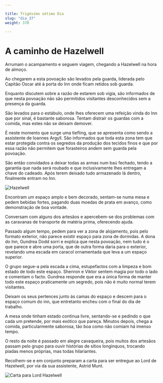 ```yaml
---

title: Trigésimo sétimo Dia 
slug: "dia_37"
weight: 370

---
```


# A caminho de Hazelwell

Arrumam o acampamento e seguem viagem, chegando a Hazelwell na hora de almoço.

Ao chegarem a esta povoação são levados pela guarda, liderada pelo Capitão Oscar até à porta do Inn onde ficam retidos sob guarda.

Enquanto discutem sobre a razão de estarem sob vigia, são informados de que nesta povoação não são permitidos visitantes desconhecidos sem a presença da guarda.

São levados para o estábulo, onde lhes oferecem uma refeição vinda do Inn que por sinal, é bastante saborosa. Tentam distraír os guardas com a comida, mas estes não se deixam demover.

É neste momento que surge uma tiefling, que se apresenta como sendo a assistente de Ioannes Argyll. São informados que toda esta zona tem que estar protegida contra os segredos da produção dos tecidos finos e que por essa razão não permitem que forasteiros andem sem guarda pela povoação.

São então convidados a deixar todas as armas num baú fechado, tendo a garantia que nada será roubado e que inclusivamente lhes entregam a chave do cadeado. Após terem deixado tudo armazenado lá dentro, finalmente entram no Inn.

![Hazelwell](/images/Hazelwell.png)

Encontram um espaço amplo e bem decorado, sentam-se numa mesa e pedem bebidas fortes, pagando duas moedas de prata em avanço, como demonstração de boa vontade.

Conversam com alguns dos artesãos e apercebem-se dos problemas com as caravanas de transporte de matéria prima, oferecendo ajuda.

Passado algum tempo, pedem para ver a zona de alojamento, pois pelo formato exterior, não parece existir espaço para zona de dormidas. A dona do Inn, Gundrea Dodd sorri e explica que nesta povoação, nem tudo é o que parece e abre uma porta, que de outra forma daria para o exterior, revelando uma escada em caracol ornamentada que leva a um espaço superior.

O grupo segue-a pela escada a cima, estupefactos com a limpeza e bom estado de todo este espaço. Shenron e Viktor sentem magia por todo o lado e comentam o facto. Gundrea responde que era a única forma de manter todo este espaço praticamente um segredo, pois não é muito normal terem visitantes.

Deixam os seus pertences junto ás camas do espaço e descem para o espaço comum do inn, que entretanto encheu com o final do dia de trabalho.

A mesa onde tinham estado continua livre, sentando-se e pedindo o que cada um pretende, por mais exótico que pareça. Minutos depois, chega a comida, particularmente saborosa, tão boa como não comiam há imenso tempo.

O resto da noite é passado em alegre cavaqueira, pois muitos dos artesãos passam pelo grupo para ouvir histórias de sítios longinquos, trocando piadas menos próprias, mas todas hilariantes.

Recolhem-se e em conjunto preparam a carta para ser entregue ao Lord de Hazelwell, por via da sua assistente, Astrid Munt.

![Carta para Lord Hazelwell](/images/AdventurersToLadyArgyll.png)